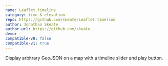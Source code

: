 ```yaml
---
name: Leaflet.timeline
category: time-&-elevation
repo: https://github.com/skeate/Leaflet.timeline
author: Jonathan Skeate
author-url: https://github.com/skeate
demo: 
compatible-v0: false
compatible-v1: true
---
```


Display arbitrary GeoJSON on a map with a timeline slider and play button.
